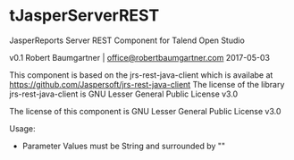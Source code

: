 # tJasperServerREST
JasperReports Server REST Component for Talend Open Studio

v0.1 Robert Baumgartner | office@robertbaumgartner.com
2017-05-03

This component is based on the jrs-rest-java-client which is availabe at https://github.com/Jaspersoft/jrs-rest-java-client
The license of the library jrs-rest-java-client is GNU Lesser General Public License v3.0

The license of this component is GNU Lesser General Public License v3.0

Usage:
- Parameter Values must be String and surrounded by ""
